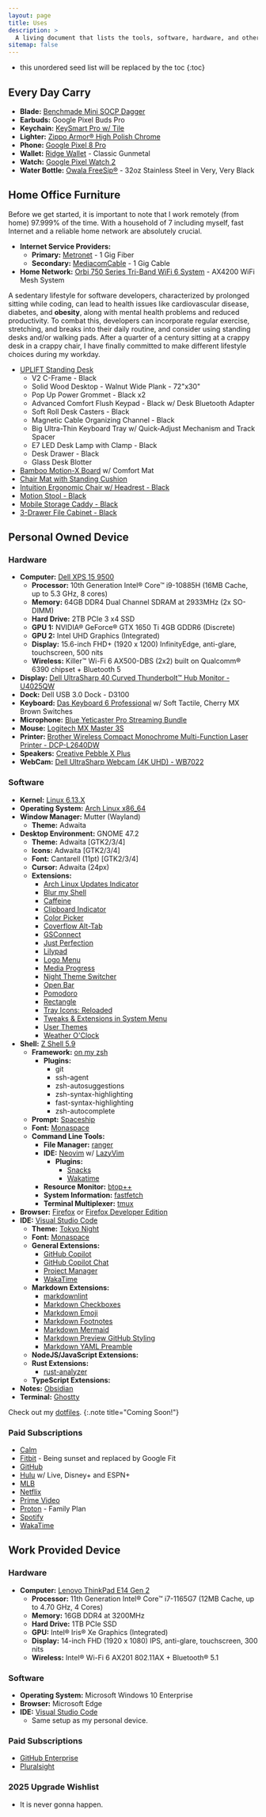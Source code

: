 ```yaml
---
layout: page
title: Uses
description: >
  A living document that lists the tools, software, hardware, and other resources I regularly use in my personal and professional life, essentially providing a transparent overview of my "tech stack" or setup.
sitemap: false
---
```


* this unordered seed list will be replaced by the toc
{:toc}

## Every Day Carry

* **Blade:** [Benchmade Mini SOCP Dagger](https://www.benchmade.com/products/173bk)
* **Earbuds:** Google Pixel Buds Pro
* **Keychain:** [KeySmart Pro w/ Tile](https://www.getkeysmart.com/products/keysmart-pro-with-tile-smart-location-tracking)
* **Lighter:** [Zippo Armor® High Polish Chrome](https://www.zippo.com/products/armor-high-polish-chrome)
* **Phone:** [Google Pixel 8 Pro](https://store.google.com/product/pixel_8_pro?hl=en-US)
* **Wallet:** [Ridge Wallet](https://ridge.com/products/magsafe-wallet-gunmetal) - Classic Gunmetal
* **Watch:** [Google Pixel Watch 2](https://store.google.com/product/pixel_watch_2?hl=en-US)
* **Water Bottle:** [Owala FreeSip®](https://owalalife.com/products/freesip?variant=35724555518111) - 32oz Stainless Steel in Very, Very Black

## Home Office Furniture

Before we get started, it is important to note that I work remotely (from home) 97.999% of the time. With a household of 7 including myself, fast Internet and a reliable home network are absolutely crucial.

* **Internet Service Providers:**
  * **Primary:** [Metronet](https://www.metronet.com/fiber-internet) - 1 Gig Fiber
  * **Secondary:** [MediacomCable](https://mediacomcable.com/) - 1 Gig Cable
* **Home Network:** [Orbi 750 Series Tri-Band WiFi 6 System](https://www.netgear.com/home/wifi/mesh/) - AX4200 WiFi Mesh System

A sedentary lifestyle for software developers, characterized by prolonged sitting while coding, can lead to health issues like cardiovascular disease, diabetes, and __obesity__, along with mental health problems and reduced productivity. To combat this, developers can incorporate regular exercise, stretching, and breaks into their daily routine, and consider using standing desks and/or walking pads. After a quarter of a century sitting at a crappy desk in a crappy chair, I have finally committed to make different lifestyle choices during my workday.  


* [UPLIFT Standing Desk](https://www.upliftdesk.com/standing-desks/)
  * V2 C-Frame - Black
  * Solid Wood Desktop - Walnut Wide Plank - 72"x30"
  * Pop Up Power Grommet - Black x2
  * Advanced Comfort Flush Keypad - Black w/ Desk Bluetooth Adapter
  * Soft Roll Desk Casters - Black
  * Magnetic Cable Organizing Channel - Black
  * Big Ultra-Thin Keyboard Tray w/ Quick-Adjust Mechanism and Track Spacer
  * E7 LED Desk Lamp with Clamp - Black
  * Desk Drawer - Black
  * Glass Desk Blotter
* [Bamboo Motion-X Board](https://www.upliftdesk.com/bamboo-motion-x-board-by-uplift-desk/) w/ Comfort Mat
* [Chair Mat with Standing Cushion](https://www.upliftdesk.com/chair-mat-with-standing-cushion/)
* [Intuition Ergonomic Chair w/ Headrest - Black](https://www.upliftdesk.com/intuition-ergonomic-chair/)
* [Motion Stool - Black](https://www.upliftdesk.com/motion-stool-by-uplift-desk/?3340=2439)
* [Mobile Storage Caddy - Black](https://www.upliftdesk.com/mobile-storage-caddy-by-uplift-desk/?11990=11379)
* [3-Drawer File Cabinet - Black](https://www.upliftdesk.com/3-drawer-file-cabinet-by-uplift-desk/?2934=11224)

## Personal Owned Device

### Hardware

* **Computer:** [Dell XPS 15 9500](https://www.dell.com/en-us/shop/dell-laptops/xps-15-9500-laptop/spd/xps-15-9500-laptop)
  * **Processor:** 10th Generation Intel® Core™ i9-10885H (16MB Cache, up to 5.3 GHz, 8 cores)
  * **Memory:** 64GB DDR4 Dual Channel SDRAM at 2933MHz (2x SO-DIMM)
  * **Hard Drive:** 2TB PCIe 3 x4 SSD
  * **GPU 1:** NVIDIA® GeForce® GTX 1650 Ti 4GB GDDR6 (Discrete)
  * **GPU 2:** Intel UHD Graphics (Integrated)
  * **Display:** 15.6-inch FHD+ (1920 x 1200) InfinityEdge, anti-glare, touchscreen, 500 nits
  * **Wireless:** Killer™ Wi-Fi 6 AX500-DBS (2x2) built on Qualcomm® 6390 chipset + Bluetooth 5
* **Display:** [Dell UltraSharp 40 Curved Thunderbolt™ Hub Monitor - U4025QW](https://www.dell.com/en-us/shop/dell-ultrasharp-40-curved-thunderbolt-hub-monitor-u4025qw/apd/210-bmdp/monitors-monitor-accessories)
* **Dock:** Dell USB 3.0 Dock - D3100
* **Keyboard:** [Das Keyboard 6 Professional](https://www.daskeyboard.com/daskeyboard-6-professional/) w/ Soft Tactile, Cherry MX Brown Switches
* **Microphone:** [Blue Yeticaster Pro Streaming Bundle](https://www.logitechg.com/en-us/products/streaming-gear/yeticaster-pro-streaming-microphone-bundle.988-000107.html?srsltid=AfmBOoq2U5kYmM39z8o5Ovx61cTHdW2IyvRU3rGX-OgtAaHxaIRbrnNt)
* **Mouse:** [Logitech MX Master 3S](https://www.logitech.com/en-us/products/mice/mx-master-3s.910-006556.html?utm_source=Google&utm_medium=Paid-Search&utm_campaign=DEPT_FY25_QX_USA_LO_Logi_DTX-Logitech-Search-Product_Google_na&gad_source=1&gclid=Cj0KCQiAst67BhCEARIsAKKdWOn2R4aJeP8xVnxTt8K-b_n36YhY3j91Y4fvkVVBh3yqWPZRWTnG0-MaAtAoEALw_wcB)
* **Printer:** [Brother Wireless Compact Monochrome Multi-Function Laser Printer - DCP-L2640DW](https://www.brother-usa.com/products/dcpl2640dw)
* **Speakers:** [Creative Pebble X Plus](https://us.creative.com/p/speakers/creative-pebble-x-plus)
* **WebCam:** [Dell UltraSharp Webcam (4K UHD) - WB7022](https://www.dell.com/en-us/shop/dell-ultrasharp-webcam-wb7022-4k-uhd/apd/319-bbhp/pc-accessories?gacd=9684992-1106-5761040-266906002-0&dgc=ST&SA360CID=71700000109602481&gad_source=1&gclid=Cj0KCQiAst67BhCEARIsAKKdWOmGsjFO4_mhKQ28FJutjVoFJSoygKwRGGil57agBsGOazYxA4r9Nd4aAtGvEALw_wcB&gclsrc=aw.ds)

### Software

* **Kernel:** [Linux 6.13.X](https://www.kernel.org/)
* **Operating System:** [Arch Linux x86_64](https://archlinux.org/)
* **Window Manager:** Mutter (Wayland)
  * **Theme:** Adwaita
* **Desktop Environment:** GNOME 47.2
  * **Theme:** Adwaita [GTK2/3/4]
  * **Icons:** Adwaita [GTK2/3/4]
  * **Font:** Cantarell (11pt) [GTK2/3/4]
  * **Cursor:** Adwaita (24px)
  * **Extensions:**
    * [Arch Linux Updates Indicator](https://extensions.gnome.org/extension/1010/archlinux-updates-indicator/)
    * [Blur my Shell](https://extensions.gnome.org/extension/3193/blur-my-shell/)
    * [Caffeine](https://extensions.gnome.org/extension/517/caffeine/)
    * [Clipboard Indicator](https://extensions.gnome.org/extension/779/clipboard-indicator/)
    * [Color Picker](https://extensions.gnome.org/extension/3396/color-picker/)
    * [Coverflow Alt-Tab](https://extensions.gnome.org/extension/97/coverflow-alt-tab/)
    * [GSConnect](https://extensions.gnome.org/extension/1319/gsconnect/)
    * [Just Perfection](https://extensions.gnome.org/extension/3843/just-perfection/)
    * [Lilypad](https://extensions.gnome.org/extension/7266/lilypad/)
    * [Logo Menu](https://extensions.gnome.org/extension/4451/logo-menu/)
    * [Media Progress](https://extensions.gnome.org/extension/6940/media-progress/)
    * [Night Theme Switcher](https://extensions.gnome.org/extension/2236/night-theme-switcher/)
    * [Open Bar](https://extensions.gnome.org/extension/6580/open-bar/)
    * [Pomodoro](https://gnomepomodoro.org/)
    * [Rectangle](https://extensions.gnome.org/extension/6553/rectangle/)
    * [Tray Icons: Reloaded](https://extensions.gnome.org/extension/2890/tray-icons-reloaded/)
    * [Tweaks & Extensions in System Menu](https://extensions.gnome.org/extension/1653/tweaks-in-system-menu/)
    * [User Themes](https://extensions.gnome.org/extension/19/user-themes/)
    * [Weather O'Clock](https://extensions.gnome.org/extension/5470/weather-oclock/)
* **Shell:** [Z Shell 5.9](https://www.zsh.org/)
  * **Framework:** [on my zsh](https://ohmyz.sh/)
    * **Plugins:**
      * git
      * ssh-agent
      * zsh-autosuggestions
      * zsh-syntax-highlighting
      * fast-syntax-highlighting
      * zsh-autocomplete
  * **Prompt:** [Spaceship](https://spaceship-prompt.sh/)
  * **Font:** [Monaspace](https://github.com/githubnext/monaspace)
  * **Command Line Tools:**
    * **File Manager:** [ranger](https://github.com/ranger/ranger)
    * **IDE:** [Neovim](https://neovim.io/) w/ [LazyVim](https://www.lazyvim.org/)
      * **Plugins:**
        * [Snacks](https://github.com/folke/snacks.nvim)
        * [Wakatime](https://wakatime.com/neovim)
    * **Resource Monitor:** [btop++](https://github.com/aristocratos/btop)
    * **System Information:** [fastfetch](https://github.com/fastfetch-cli/fastfetch)
    * **Terminal Multiplexer:** [tmux](https://github.com/tmux/tmux)
* **Browser:** [Firefox](https://www.mozilla.org/en-US/firefox/) or [Firefox Developer Edition](https://www.mozilla.org/en-US/firefox/developer/)
* **IDE:** [Visual Studio Code](https://code.visualstudio.com/)
  * **Theme:** [Tokyo Night](https://github.com/tokyo-night/tokyo-night-vscode-theme)
  * **Font:** [Monaspace](https://github.com/githubnext/monaspace)
  * **General Extensions:**
    * [GitHub Copilot](https://github.com/features/copilot?editor=vscode)
    * [GitHub Copilot Chat](https://github.com/features/copilot?editor=vscode)
    * [Project Manager](https://github.com/alefragnani/vscode-project-manager)
    * [WakaTime](https://github.com/wakatime/vscode-wakatime)
  * **Markdown Extensions:**
    * [markdownlint](https://github.com/DavidAnson/vscode-markdownlint/i)
    * [Markdown Checkboxes](https://github.com/mjbvz/vscode-markdown-checkboxes)
    * [Markdown Emoji](https://github.com/mjbvz/vscode-markdown-emoji)
    * [Markdown Footnotes](https://github.com/mjbvz/vscode-markdown-footnotes)
    * [Markdown Mermaid](https://github.com/mjbvz/vscode-markdown-mermaid.git)
    * [Markdown Preview GitHub Styling](https://github.com/mjbvz/vscode-github-markdown-preview-style)
    * [Markdown YAML Preamble](https://github.com/mjbvz/vscode-markdown-yaml-preamble)
  * **NodeJS/JavaScript Extensions:**
  * **Rust Extensions:**
    * [rust-analyzer](https://github.com/rust-lang/rust-analyzer)
  * **TypeScript Extensions:**
* **Notes:** [Obsidian](https://obsidian.md/)
* **Terminal:** [Ghostty](https://ghostty.org/)

Check out my [dotfiles](https://github.com/djallits/dotfiles).
{:.note title="Coming Soon!"}

### Paid Subscriptions

* [Calm](https://www.calm.com/)
* [Fitbit](https://www.google.com/fit/) - Being sunset and replaced by Google Fit
* [GitHub](https://github.com/)
* [Hulu](https://www.hulu.com/) w/ Live, Disney+ and ESPN+
* [MLB](https://www.mlb.com/)
* [Netflix](https://www.netflix.com/)
* [Prime Video](https://www.primevideo.com/)
* [Proton](https://proton.me/) - Family Plan
* [Spotify](https://www.spotify.com/us/premium/)
* [WakaTime](https://wakatime.com/)

## Work Provided Device

### Hardware

* **Computer:** [Lenovo ThinkPad E14 Gen 2](https://www.lenovo.com/us/en/p/laptops/thinkpad/thinkpade/e14-g2/22tpe14e4n2)
  * **Processor:** 11th Generation Intel® Core™ i7-1165G7 (12MB Cache, up to 4.70 GHz, 4 Cores)
  * **Memory:** 16GB DDR4 at 3200MHz
  * **Hard Drive:** 1TB PCIe SSD
  * **GPU:** Intel® Iris® Xe Graphics (Integrated)
  * **Display:** 14-inch FHD (1920 x 1080) IPS, anti-glare, touchscreen, 300 nits
  * **Wireless:** Intel® Wi-Fi 6 AX201 802.11AX + Bluetooth® 5.1

### Software

* **Operating System:** Microsoft Windows 10 Enterprise
* **Browser:** Microsoft Edge
* **IDE:** [Visual Studio Code](https://code.visualstudio.com/)
  * Same setup as my personal device.


### Paid Subscriptions

* [GitHub Enterprise](https://github.com/enterprise)
* [Pluralsight](https://www.pluralsight.com/)

### 2025 Upgrade Wishlist

* It is never gonna happen.
